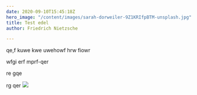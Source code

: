 ```yaml
---
date: 2020-09-10T15:45:18Z
hero_image: "/content/images/sarah-dorweiler-9Z1KRIfpBTM-unsplash.jpg"
title: Test edel
author: Friedrich Nietzsche

---
```

qe,f kuwe kwe uwehowf hrw fiowr

wfgi erf mprf-qer

re gqe 

rg qer ![](/content/images/sonja-punz-N47B_zibNGo-unsplash.jpg)